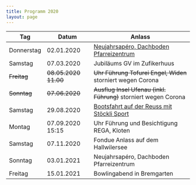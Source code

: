 ```yaml
---
title: Programm 2020
layout: page
---
```


Tag|Datum|Anlass
---|-----|------
Donnerstag|	02.01.2020| [Neujahrsapéro,	Dachboden	Pfarreizentrum](/weihnachtsfenster_2019-2020)
Samstag|	07.03.2020| Jubiläums	GV	im	Zufikerhuus
~~Freitag~~|	~~08.05.2020	11.00~~|	~~Uhr Führung	Tofurei	Engel,	Widen~~ storniert wegen Corona
~~Sonntag~~|	~~07.06.2020~~| ~~Ausflug	Insel	Ufenau (inkl.	Führung)~~ storniert wegen Corona
Samstag|	29.08.2020| [Bootsfahrt	auf	der	Reuss	mit	Stöckli	Sport](/bootsfahrt)
Montag|	07.09.2020	15:15|	Uhr Führung	und	Besichtigung	REGA,	Kloten
Samstag|	07.11.2020| Fondue	Anlass	auf	dem	Hallwilersee
Sonntag|	03.01.2021| Neujahrsapéro,	Dachboden	Pfarreizentrum
Freitag|	15.01.2021| Bowlingabend	in	Bremgarten
